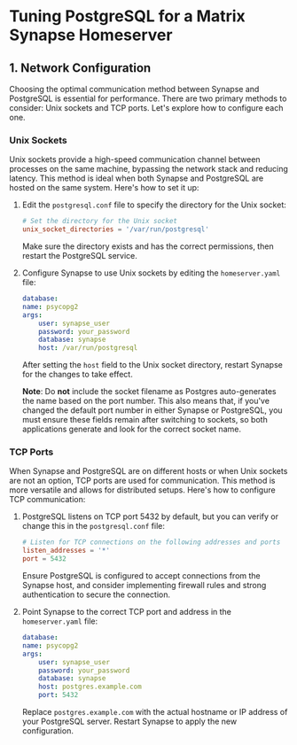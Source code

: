 # Tuning PostgreSQL for a Matrix Synapse Homeserver

## 1. Network Configuration

Choosing the optimal communication method between Synapse and PostgreSQL is essential for performance. There are two primary methods to consider: Unix sockets and TCP ports. Let's explore how to configure each one.

### Unix Sockets

Unix sockets provide a high-speed communication channel between processes on the same machine, bypassing the network stack and reducing latency. This method is ideal when both Synapse and PostgreSQL are hosted on the same system. Here's how to set it up:

1. Edit the `postgresql.conf` file to specify the directory for the Unix socket:

   ```conf,lang=ini,icon=.devicon-postgresql-plain,filepath=postgresql.conf
   # Set the directory for the Unix socket
   unix_socket_directories = '/var/run/postgresql'
   ```

   Make sure the directory exists and has the correct permissions, then restart the PostgreSQL service.

2. Configure Synapse to use Unix sockets by editing the `homeserver.yaml` file:

   ```yaml
   database:
   name: psycopg2
   args:
       user: synapse_user
       password: your_password
       database: synapse
       host: /var/run/postgresql
   ```

   After setting the `host` field to the Unix socket directory, restart Synapse for the changes to take effect.

   **Note**: Do **not** include the socket filename as Postgres auto-generates the name based on the port number. This also means that, if you've changed the default port number in either Synapse or PostgreSQL, you must ensure these fields remain after switching to sockets, so both applications generate and look for the correct socket name.

### TCP Ports

When Synapse and PostgreSQL are on different hosts or when Unix sockets are not an option, TCP ports are used for communication. This method is more versatile and allows for distributed setups. Here's how to configure TCP communication:

1. PostgreSQL listens on TCP port 5432 by default, but you can verify or change this in the `postgresql.conf` file:

   ```conf,lang=ini,icon=.devicon-postgresql-plain,filepath=postgresql.conf
   # Listen for TCP connections on the following addresses and ports
   listen_addresses = '*'
   port = 5432
   ```

   Ensure PostgreSQL is configured to accept connections from the Synapse host, and consider implementing firewall rules and strong authentication to secure the connection.

2. Point Synapse to the correct TCP port and address in the `homeserver.yaml` file:

   ```yaml,filepath=homeserver.yaml
   database:
   name: psycopg2
   args:
       user: synapse_user
       password: your_password
       database: synapse
       host: postgres.example.com
       port: 5432
   ```

   Replace `postgres.example.com` with the actual hostname or IP address of your PostgreSQL server. Restart Synapse to apply the new configuration.
